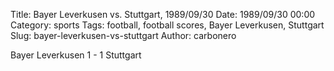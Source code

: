 Title: Bayer Leverkusen vs. Stuttgart, 1989/09/30
Date: 1989/09/30 00:00
Category: sports
Tags: football, football scores, Bayer Leverkusen, Stuttgart
Slug: bayer-leverkusen-vs-stuttgart
Author: carbonero


Bayer Leverkusen 1 - 1 Stuttgart
